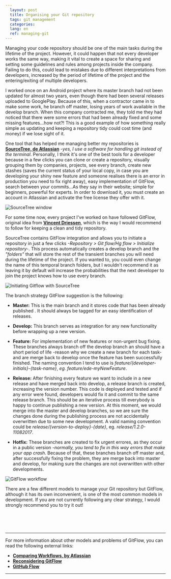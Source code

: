 ```yaml
---
  layout: post
  title: Organising your Git repository
  tags: git management
  categories: 
  lang: en
  ref: managing-git
---
```


Managing your code repository should be one of the main tasks during the lifetime of the project. However, it could happen that not every developer works the same way, making it vital to create a space for sharing and setting some guidelines and rules among projects inside the company. Failing to do this, could lead to mistakes due to different interpretations from developers, increased by the period of lifetime of the project and the entering/exiting of multiple developers.

I worked once on an Android project where its master branch had not been updated for almost two years, even though there had been several releases uploaded to GooglePlay. Because of this, when a contractor came in to make some work, he branch off master, losing years of work available in the develop branch. When this company contracted me, they told me they had noticed that there were some errors that had been already fixed and some missing features...how not?! This is a good example of how something really simple as updating and keeping a repository tidy could cost time (and money) if we lose sight of it.

One tool that has helped me managing better my repositories is **[SourceTree, de Atlassian](https://www.sourcetreeapp.com/)** *-yes, I use a software for handling git instead of the terminal*. Personally, I think it's one of the best tools for a developer because in a few clicks you can clone or create a repository, visually grouping them by companies, projects, see every branch, create new stashes (saves the current status of your local copy, in case you are developing your shiny new feature and someone realises there is an error in production you need to fix right away), easy implementation of GitFlow, search between your commits...As they say in their website; simple for beginners, powerful for experts. In order to download it, you must create an account in Atlassian and activate the free license they offer with it.

![SourceTree window](../../../assets/images/managing-git/sourcetree-screen.png "SourceTree main screen ")

For some time now, every project I've worked on have followed GitFlow, original idea from **[Vincent Driessen](http://nvie.com/posts/a-successful-git-branching-model/)**, which is the way I would recommend to follow for keeping a clean and tidy repository.

SourceTree contains GitFlow integration and allows you to initiate a repository in just a few clicks *-Repository > Git flow/Hg flow > Initialize repository-*. This process automatically creates a develop branch and the *"folders"* that will store the rest of the transient branches you will need during the lifetime of the project. If you wanted to, you could even change the name of this temporal branch folders, but I wouldn't recommend it as leaving it by default will increase the probabilities that the next developer to join the project knows how to use every branch.

![Initiating Gitflow with SourceTree](../../../assets/images/managing-git/creating-gitflow.png "Initiating GitFlow")

The branch strategy GitFlow suggestion is the following:

  - **Master:** This is the main branch and it stores code that has been already published . It should always be tagged for an easy identification of releases.

  - **Develop:** This branch serves as integration for any new functionality before wrapping up a new version.

  - **Feature:** For implementation of new features or non-urgent bug fixing. These branches always branch off the develop branch an should have a short period of life -reason why we create a new branch for each task- and are merge back to develop once the feature has been successfully finished. The naming convention I tend to use is *feature/{developer-initials}-{task-name}*, *eg. feature/ede-myNewFeature*.

  - **Release:** After finishing every feature we want to include in a new release and have merged back into develop, a release branch is created, increasing the version number. This code is deployed and tested and if any error were found, developers would fix it and commit to the same release branch. This should be an iterative process till everybody is happy to continue publishing a new version. At this moment, we would merge into the master and develop branches, so we are sure the changes done during the publishing process are not accidentally overwritten due to some new development. A valid naming convention could be *release/{version-to-deploy}-{date}*, eg. *release/1.2.0-11082017*.
  
  - **Hotfix:** These branches are created to fix urgent errores, as they occur in a public version *-normally, you tend to fix in this way errors that make your app crash*. Because of that, these branches branch off master and, after successfully fixing the problem, they are merge back into master and develop, for making sure the changes are not overwritten with other developments.

![GitFlow workflow](../../../assets/images/managing-git/gitflow-diagram.png "GitFlow workflow example")  

There are a few different models to manage your Git repository but GitFlow, although it has its own inconvenient, is one of the most common models in development. If you are not currently following any clear strategy, I would strongly recommend you to try it out!

<br>
<br>
<br>

***
For more information about other models and problems of GitFlow, you can read the following external links:
- **[Comparing Workflows, by Atlassian](https://www.atlassian.com/git/tutorials/comparing-workflows#gitflow-workflow)**
- **[Reconsidering GitFlow](http://endoflineblog.com/gitflow-considered-harmful)**
- **[GitHub Flow](https://guides.github.com/introduction/flow/)**

***